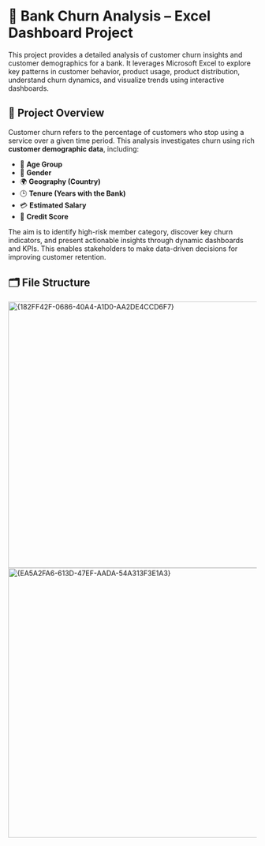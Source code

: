 # 🏦 Bank Churn Analysis – Excel Dashboard Project
This project provides a detailed analysis of customer churn insights and customer demographics for a bank. It leverages Microsoft Excel to explore key patterns in customer behavior, product usage, product distribution, understand churn dynamics, and visualize trends using interactive dashboards.

## 📌 Project Overview

Customer churn refers to the percentage of customers who stop using a service over a given time period. This analysis investigates churn using rich **customer demographic data**, including:

- 📅 **Age Group**
- 🚻 **Gender**
- 🌍 **Geography (Country)**
- 🕒 **Tenure (Years with the Bank)**
- 💳 **Estimated Salary**
- 🧾 **Credit Score**

The aim is to identify high-risk member category, discover key churn indicators, and present actionable insights through dynamic dashboards and KPIs. This enables stakeholders to make data-driven decisions for improving customer retention.

## 🗂️ File Structure

<img width="1235" height="540" alt="{182FF42F-0686-40A4-A1D0-AA2DE4CCD6F7}" src="https://github.com/user-attachments/assets/c1ebcf4e-d547-4240-8b10-912478add6ae" />

<img width="919" height="547" alt="{EA5A2FA6-613D-47EF-AADA-54A313F3E1A3}" src="https://github.com/user-attachments/assets/90cc99f9-ed7a-4f89-a1fd-fdd243d27e54" />

